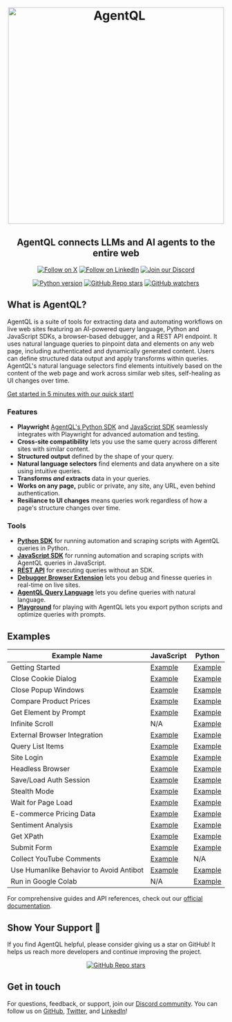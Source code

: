 <div align="center">

<h1 align="center">
    <a href="https://agentql.com">
        <picture>
          <source media="(prefers-color-scheme: dark)" srcset="https://github.com/user-attachments/assets/972700ef-b4e6-49e9-a282-40994d9cb823">
          <img alt="AgentQL" src="https://github.com/user-attachments/assets/893d8117-258c-4cf9-8fd8-5c850586e8d4" width="500">
        </picture>
    </a>
</h1>

<h2>AgentQL connects LLMs and AI agents to the entire web</h2>

<p align="center">
  <a href="https://twitter.com/agentql"><img src="https://img.shields.io/badge/Follow%20on%20X-000000?style=for-the-badge&logo=x&logoColor=white" alt="Follow on X" /></a>
  <a href="https://www.linkedin.com/company/tinyfish-ai"><img src="https://img.shields.io/badge/Follow%20on%20LinkedIn-0077B5?style=for-the-badge&logo=linkedin&logoColor=white" alt="Follow on LinkedIn" /></a>
  <a href="https://discord.gg/agentql"><img src="https://img.shields.io/badge/Join%20our%20Discord-5865F2?style=for-the-badge&logo=discord&logoColor=white" alt="Join our Discord" /></a>
</p>

<p align="center">
  <a href="https://pypi.org/project/agentql"><img src="https://img.shields.io/pypi/v/agentql" alt="Python version" /></a>
  <a href="#repository-details-container"><img src="https://img.shields.io/github/stars/tinyfish-io/agentql" alt="GitHub Repo stars" /></a>
  <a href="#repository-details-container"><img src="https://img.shields.io/github/watchers/tinyfish-io/agentql" alt="GitHub watchers" /></a>
</p>

</div>

## What is AgentQL?

AgentQL is a suite of tools for extracting data and automating workflows on live web sites featuring an AI-powered query language, Python and JavaScript SDKs, a browser-based debugger, and a REST API endpoint. It uses natural language queries to pinpoint data and elements on any web page, including authenticated and dynamically generated content. Users can define structured data output and apply transforms within queries. AgentQL's natural language selectors find elements intuitively based on the content of the web page and work across similar web sites, self-healing as UI changes over time.

[Get started in 5 minutes with our quick start!](https://docs.agentql.com/quick-start)

### Features

- **Playwright** [AgentQL's Python SDK](https://docs.agentql.com/python-sdk/installation) and [JavaScript SDK](https://docs.agentql.com/javascript-sdk/installation) seamlessly integrates with Playwright for advanced automation and testing.
- **Cross-site compatibility** lets you use the same query across different sites with similar content.
- **Structured output** defined by the shape of your query.
- **Natural language selectors** find elements and data anywhere on a site using intuitive queries.
- **Transforms _and_ extracts** data in your queries.
- **Works on any page,** public or private, any site, any URL, even behind authentication.
- **Resiliance to UI changes** means queries work regardless of how a page's structure changes over time.

### Tools

- **[Python SDK](https://docs.agentql.com/python-sdk/installation)** for running automation and scraping scripts with AgentQL queries in Python.
- **[JavaScript SDK](https://docs.agentql.com/javascript-sdk/installation)** for running automation and scraping scripts with AgentQL queries in JavaScript.
- **[REST API](https://docs.agentql.com/rest-api/api-reference)** for executing queries without an SDK.
- **[Debugger Browser Extension](https://chromewebstore.google.com/detail/agentql-debugger/idnejmodeepdobpinkkgpkeabkabhhej)** lets you debug and finesse queries in real-time on live sites.
- **[AgentQL Query Language](https://docs.agentql.com/agentql-query/query-intro)** lets you define queries with natural language.
- **[Playground](https://playground.agentql.com/)** for playing with AgentQL lets you export python scripts and optimize queries with prompts.

## Examples

| Example Name                            | JavaScript                                                                                                         | Python                                                                                                                 |
| --------------------------------------- | ------------------------------------------------------------------------------------------------------------------ | ---------------------------------------------------------------------------------------------------------------------- |
| Getting Started                         | [Example](https://github.com/tinyfish-io/agentql/tree/main/examples/javascript/first-steps)                        | [Example](https://github.com/tinyfish-io/agentql/tree/main/examples/python/first_steps)                                |
| Close Cookie Dialog                     | [Example](https://github.com/tinyfish-io/agentql/tree/main/examples/js/close-cookie-dialog)                        | [Example](https://github.com/tinyfish-io/agentql/tree/main/examples/python/close_cookie_dialog)                        |
| Close Popup Windows                     | [Example](https://github.com/tinyfish-io/agentql/tree/main/examples/js/close-popup)                                | [Example](https://github.com/tinyfish-io/agentql/tree/main/examples/python/close_popup)                                |
| Compare Product Prices                  | [Example](https://github.com/tinyfish-io/agentql/tree/main/examples/js/compare-product-prices)                     | [Example](https://github.com/tinyfish-io/agentql/tree/main/examples/python/compare_product_prices)                     |
| Get Element by Prompt                   | [Example](https://github.com/tinyfish-io/agentql/tree/main/examples/js/get-by-prompt)                              | [Example](https://github.com/tinyfish-io/agentql/tree/main/examples/python/get_by_prompt)                              |
| Infinite Scroll                         | N/A                                                                                                                | [Example](https://github.com/tinyfish-io/agentql/tree/main/examples/python/infinite_scroll)                            |
| External Browser Integration            | [Example](https://github.com/tinyfish-io/agentql/tree/main/examples/js/interact-with-external-or-existing-browser) | [Example](https://github.com/tinyfish-io/agentql/tree/main/examples/python/interact_with_external_or_existing_browser) |
| Query List Items                        | [Example](https://github.com/tinyfish-io/agentql/tree/main/examples/js/list-query-usage)                           | [Example](https://github.com/tinyfish-io/agentql/tree/main/examples/python/list_query_usage)                           |
| Site Login                              | [Example](https://github.com/tinyfish-io/agentql/tree/main/examples/js/log-into-sites)                             | [Example](https://github.com/tinyfish-io/agentql/tree/main/examples/python/log_into_sites)                             |
| Headless Browser                        | [Example](https://github.com/tinyfish-io/agentql/tree/main/examples/js/run-script-in-headless-browser)             | [Example](https://github.com/tinyfish-io/agentql/tree/main/examples/python/run_script_in_headless_browser)             |
| Save/Load Auth Session                  | [Example](https://github.com/tinyfish-io/agentql/tree/main/examples/js/save-and-load-authenticated-session)        | [Example](https://github.com/tinyfish-io/agentql/tree/main/examples/python/save_and_load_authenticated_session)        |
| Stealth Mode                            | [Example](https://github.com/tinyfish-io/agentql/tree/main/examples/js/stealth-mode)                               | [Example](https://github.com/tinyfish-io/agentql/tree/main/examples/python/stealth_mode)                               |
| Wait for Page Load                      | [Example](https://github.com/tinyfish-io/agentql/tree/main/examples/js/wait-for-entire-page-load)                  | [Example](https://github.com/tinyfish-io/agentql/tree/main/examples/python/wait_for_entire_page_load)                  |
| E-commerce Pricing Data                 | [Example](https://github.com/tinyfish-io/agentql/tree/main/examples/js/collect-pricing-data)                       | [Example](https://github.com/tinyfish-io/agentql/tree/main/examples/python/collect_ecommerce_pricing_data)             |
| Sentiment Analysis                      | [Example](https://github.com/tinyfish-io/agentql/tree/main/examples/js/perform-sentiment-analysis)                 | [Example](https://github.com/tinyfish-io/agentql/tree/main/examples/python/perform_sentiment_analysis)                 |
| Get XPath                               | [Example](https://github.com/tinyfish-io/agentql/tree/main/examples/js/xpath)                                      | [Example](https://github.com/tinyfish-io/agentql/tree/main/examples/python/xpath)                                      |
| Submit Form                             | [Example](https://github.com/tinyfish-io/agentql/tree/main/examples/js/submit-form)                                | [Example](https://github.com/tinyfish-io/agentql/tree/main/examples/python/submit_form)                                |
| Collect YouTube Comments                | [Example](https://github.com/tinyfish-io/agentql/tree/main/examples/js/collect-youtube-comments)                   | N/A                                                                                                                    |
| Use Humanlike Behavior to Avoid Antibot | [Example](https://github.com/tinyfish-io/agentql/tree/main/examples/js/humanlike-antibot)                          | [Example](https://github.com/tinyfish-io/agentql/tree/main/examples/python/humanlike-antibot)                          |
| Run in Google Colab                     | N/A                                                                                                                | [Example](https://github.com/tinyfish-io/agentql/tree/main/examples/python/run_script_online_in_google_colab)          |

For comprehensive guides and API references, check out our [official documentation](https://docs.agentql.com).

## Show Your Support 🌟

If you find AgentQL helpful, please consider giving us a star on GitHub! It helps us reach more developers and continue improving the project.

<div align="center">
  <a href="#repository-details-container"><img src="https://img.shields.io/github/stars/tinyfish-io/agentql" alt="GitHub Repo stars" /></a>
</div>

## Get in touch

For questions, feedback, or support, join our [Discord community](https://discord.gg/agentql). You can follow us on [GitHub](https://github.com/tinyfish-io/), [Twitter](https://x.com/AgentQL), and [LinkedIn](https://www.linkedin.com/company/95728009)!
